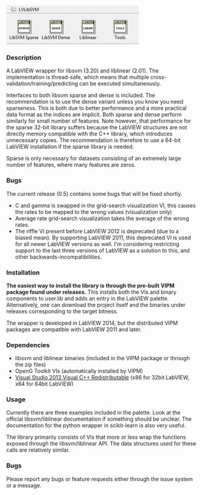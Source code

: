 ![Palette](./Palette.png)

### Description
A LabVIEW wrapper for libsvm (3.20) and liblinear (2.01).
The implementation is thread-safe, which means that multiple cross-validation/training/predicting can be executed simultaneously.

Interfaces to both libsvm sparse and dense is included. The recommendation is to use the dense variant unless you know you need sparseness. This is both due to better performance and a more practical data format as the indices are implicit. Both sparse and dense perform similarly for small number of features. Note however, that performance for the sparse 32-bit library suffers because the LabVIEW structures are not directly memory compatible with the C++ library, which introduces unnecessary copies. The recommendation is therefore to use a 64-bit LabVIEW installation if the sparse library is needed.

Sparse is only necessary for datasets consisting of an extremely large number of features, where many features are zeros.

### Bugs
The current release (0.5) contains some bugs that will be fixed shortly.
* C and gamma is swapped in the grid-search visualization VI, this causes the rates to be mapped to the wrong values (visualization only)
* Average rate grid-search visualization takes the average of the wrong rates.
* The riffle VI present before LabVIEW 2012 is deprecated (due to a biased mean). By supporting LabVIEW 2011, this deprecated VI is used for all newer LabVIEW versions as well. I'm considering restricting support to the last three versions of LabVIEW as a solution to this, and other backwards-incompatibilities.

### Installation
**The easiest way to install the library is through the pre-built VIPM package found under releases.** This installs both the VIs and binary components to user.lib and adds an entry in the LabVIEW palette. Alternatively, one can download the project itself and the binaries under releases corresponding to the target bitness.

The wrapper is developed in LabVIEW 2014, but the distributed VIPM packages are compatible with LabVIEW 2011 and later.

### Dependencies
* libsvm and liblinear binaries (included in the VIPM package or through the zip files)
* OpenG Toolkit VIs (automatically installed by VIPM)
* [Visual Studio 2013 Visual C++ Redistributable](http://www.microsoft.com/en-us/download/details.aspx?id=40784) (x86 for 32bit LabVIEW, x64 for 64bit LabVIEW)

### Usage
Currently there are three examples included in the palette. Look at the official libsvm/liblinear documentation if something should be unclear. 
The documentation for the python wrapper in scikit-learn is also very useful.

The library primarily consists of VIs that more or less wrap the functions exposed through the libsvm/liblinear API.
The data structures used for these calls are relatively similar.

### Bugs
Please report any bugs or feature requests either through the issue system or a message.
